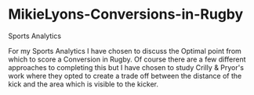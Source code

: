 # MikieLyons-Conversions-in-Rugby
Sports Analytics

For my Sports Analytics I have chosen to discuss the Optimal point from which to score a Conversion in Rugby. Of course there are a few
different approaches to completing this but I have chosen to study Crilly & Pryor's work where they opted to create a trade off between 
the distance of the kick and the area which is visible to the kicker.

